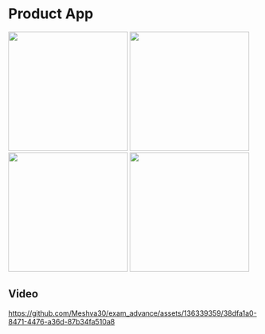 # Product App


<img src ="https://github.com/Meshva30/exam_advance/assets/136339359/49129e9f-06cb-4fbd-a6a8-f3406703e77b" width=240>
<img src="https://github.com/Meshva30/exam_advance/assets/136339359/b6163c1d-c36f-4a2e-8587-17aef9659e65" width=240>
<img src="https://github.com/Meshva30/exam_advance/assets/136339359/12c469d1-6285-4a7e-88ba-9c2f545ef335" width=240>
<img src="https://github.com/Meshva30/exam_advance/assets/136339359/db33b84c-44a2-49b9-9fbc-673e38e2fb4e" width=240>



## Video
https://github.com/Meshva30/exam_advance/assets/136339359/38dfa1a0-8471-4476-a36d-87b34fa510a8

